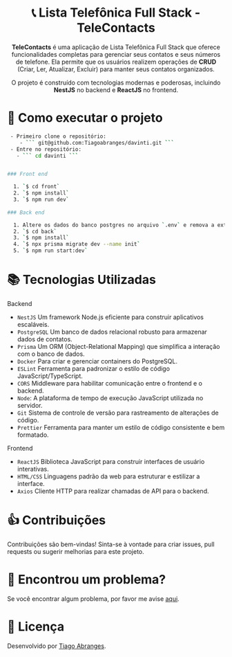 

<h1 align="center">📞 Lista Telefônica Full Stack - TeleContacts</h1>

<p align="center">
  <strong>TeleContacts</strong> é uma aplicação de Lista Telefônica Full Stack que oferece funcionalidades completas para gerenciar seus contatos e seus números de telefone. Ela permite que os usuários realizem operações de <strong>CRUD</strong> (Criar, Ler, Atualizar, Excluir) para manter seus contatos organizados.
</p>

<p align="center">
  O projeto é construído com tecnologias modernas e poderosas, incluindo <strong>NestJS</strong> no backend e <strong>ReactJS</strong> no frontend.
</p>

# 🚀 Como executar o projeto

```bash
 - Primeiro clone o repositório:
    - ``` git@github.com:Tiagoabranges/davinti.git ```
 - Entre no repositório: 
   - ``` cd davinti ```


### Front end

  1. `$ cd front`
  2. `$ npm install` 
  3. `$ npm run dev`
  
### Back end

  1. Altere os dados do banco postgres no arquivo `.env` e remova a extensao example
  2. `$ cd back`
  3. `$ npm install`
  4. `$ npx prisma migrate dev --name init`
  5. `$ npm run start:dev`

```

# :books: Tecnologias Utilizadas

Backend
 
+ `NestJS` Um framework Node.js eficiente para construir aplicativos escaláveis.
+ `PostgreSQL` Um banco de dados relacional robusto para armazenar dados de contatos.
+ `Prisma` Um ORM (Object-Relational Mapping) que simplifica a interação com o banco de dados.
+ `Docker` Para criar e gerenciar containers do PostgreSQL.
+ `ESLint` Ferramenta para padronizar o estilo de código JavaScript/TypeScript.
+ `CORS` Middleware para habilitar comunicação entre o frontend e o backend.
+ `Node`: A plataforma de tempo de execução JavaScript utilizada no servidor.
+ `Git` Sistema de controle de versão para rastreamento de alterações de código.
+ `Prettier` Ferramenta para manter um estilo de código consistente e bem formatado.

Frontend

+ `ReactJS` Biblioteca JavaScript para construir interfaces de usuário interativas.
+ `HTML/CSS` Linguagens padrão da web para estruturar e estilizar a interface.
+ `Axios` Cliente HTTP para realizar chamadas de API para o backend.

  

#  :thumbsup: Contribuições
Contribuições são bem-vindas! Sinta-se à vontade para criar issues, pull requests ou sugerir melhorias para este projeto.

# 🐛 Encontrou um problema?
Se você encontrar algum problema, por favor me avise [aqui](https://www.linkedin.com/in/tiagoabranges/).


# 📝 Licença
Desenvolvido por [Tiago Abranges](https://www.linkedin.com/in/tiagoabranges/).

